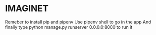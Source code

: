 # IMAGINET
Remeber to install pip and pipenv
Use pipenv shell to go in the app
And finally type python manage.py runserver 0.0.0.0:8000 to run it

